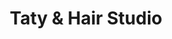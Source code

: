 ---
title: "Taty & Hair Studio"
url: /ciudad-autonoma-de-buenos-aires/taty-y-hair-studio/
shop: peluquería
---